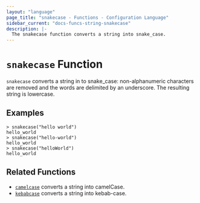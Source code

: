 ```yaml
---
layout: "language"
page_title: "snakecase - Functions - Configuration Language"
sidebar_current: "docs-funcs-string-snakecase"
description: |-
  The snakecase function converts a string into snake_case.
---
```


# `snakecase` Function

`snakecase` converts a string in to snake_case: non-alphanumeric characters are removed
and the words are delimited by an underscore. The resulting string is lowercase.


## Examples

```
> snakecase("hello world")
hello_world
> snakecase("hello-world")
hello_world
> snakecase("helloWorld")
hello_world
```

## Related Functions

* [`camelcase`](./camelcase.html) converts a string into camelCase.
* [`kebabcase`](./kebabcase.html) converts a string into kebab-case.
